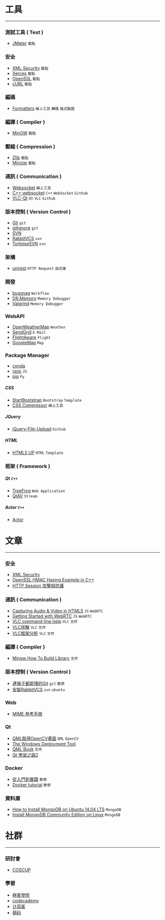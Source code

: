 # 工具
***
### 測試工具 ( Test )
- [JMeter](http://jmeter.apache.org/) `載點`

### 安全
- [XML Security](http://santuario.apache.org/download.html) `載點`
- [Xerces](http://xerces.apache.org/xerces-c/install-3.html#Unix) `載點`
- [OpenSSL](https://www.openssl.org/) `載點`
- [cURL](https://curl.haxx.se/download.html) `載點`

### 編碼
- [Formatters](http://www.freeformatter.com/hmac-generator.html) `線上工具` `轉碼` `格式驗證`

### 編譯 ( Compiler )
- [MinGW](http://mingw-w64.org/doku.php/download) `載點`

### 壓縮 ( Compression )
- [Zlib](http://www.zlib.net/) `載點`
- [Minizip](http://www.winimage.com/zLibDll/minizip.html) `載點`

### 通訊 ( Communication )
- [Websocket](https://www.websocket.org/echo.html) `線上工具`
- [C++ websocket](https://github.com/zaphoyd/websocketpp) `C++` `WebSocket` `Github`
- [VLC-Qt](https://github.com/vlc-qt/vlc-qt) `Qt` `VLC` `Github`

### 版本控制 ( Version Control )
- [Git](https://git-scm.com/) `git`
- [gitignore](https://github.com/github/gitignore) `git`
- [SVN](https://subversion.apache.org/)
- [RabbitVCS](http://rabbitvcs.org/) `svn`
- [TortoiseSVN](https://tortoisesvn.net/) `svn`

### 架構
- [unirest](http://unirest.io/) `HTTP Request` `函式庫`

### 開發
- [bugsnag](https://bugsnag.com/) `Workflow`
- [DR.Memory](https://github.com/dynamorio/drmemory) `Memory Debugger`
- [Valgrind](http://valgrind.org/) `Memory Debugger`

### WebAPI
- [OpenWeatherMap](http://openweathermap.org/) `Weather`
- [SendGrid](https://sendgrid.com/) `E-Mail`
- [FlightAware](https://zh-tw.flightaware.com/commercial/flightxml/) `Flight`
- [GoogleMap](https://developers.google.com/maps/?hl=zh-tw) `Map`

### Package Manager
- [conda](https://github.com/conda/conda)
- [npm](https://github.com/npm/npm) `JS`
- [pip](https://github.com/pypa/pip) `Py`

##### CSS
- [StartBootstrap](https://startbootstrap.com/) `Bootstrap` `Template`
- [CSS Compressor](http://csscompressor.com/) `線上工具`

##### JQuery
- [jQuery-File-Upload](https://github.com/blueimp/jQuery-File-Upload) `Github`

##### HTML
- [HTML5 UP](https://html5up.net/) `HTML` `Template`

### 框架 ( Framework )

##### Qt `C++`
- [TreeFrog](https://github.com/treefrogframework/treefrog-framework) `Web Application`
- [QtAV](https://github.com/wang-bin/QtAV) `Stream`

##### Actor `C++`
- [Actor](https://github.com/actor-framework/actor-framework)

# 文章
***
### 安全
- [XML Security]()
- [OpenSSL HMAC Hasing Example in C++](http://www.askyb.com/cpp/openssl-hmac-hasing-example-in-cpp/)
- [HTTP Session 攻擊與防護](http://devco.re/blog/2014/06/03/http-session-protection/)

### 通訊 ( Communication )
- [Capturing Audio & Video in HTML5](https://www.html5rocks.com/zh/tutorials/getusermedia/intro/) `JS` `WebRTC`
- [Getting Started with WebRTC](https://www.html5rocks.com/en/tutorials/webrtc/basics/) `JS` `WebRTC`
- [VLC command-line help](https://wiki.videolan.org/VLC_command-line_help) `VLC` `文件`
- [VLC祥解](https://dotblogs.com.tw/jaelys/archive/2012/06/20/72934.aspx) `VLC` `文件`
- [VLC框架分析](http://www.xuebuyuan.com/1321507.html) `VLC` `文件`

### 編譯 ( Compiler )
- [Mingw How To Build Library](http://www.gaia-gis.it/gaia-sins/mingw_how_to.html) `文件`

### 版本控制 ( Version Control )
- [連猴子都能懂的Git](http://backlogtool.com/git-guide/tw/) `git` `教學`
- [安裝RabbitVCS](http://www.cnblogs.com/sailiu/p/3452946.html) `svn` `ubuntu`

### Web
- [MIME 参考手册](http://www.w3school.com.cn/media/media_mimeref.asp)

### Qt
- [QML取得OpenCV畫面](http://tips.hecomi.com/entry/20130908/1378657611) `QML` `OpenCV`
- [The Windows Deployment Tool](http://doc.qt.io/qt-5/windows-deployment.html)
- [QML Book](https://github.com/qmlbook/qmlbook) `文件`
- [Qt 學習之路2](https://www.devbean.net/2012/08/qt-study-road-2-catelog/)

### Docker
- [從入門到實踐](https://www.gitbook.com/book/philipzheng/docker_practice/details) `教學`
- [Docker tutorial](https://linuxmeerkat.wordpress.com/2014/07/21/docker-tutorial/) `教學`

### 資料庫
- [How to Install MongoDB on Ubuntu 14.04 LTS](http://www.liquidweb.com/kb/how-to-install-mongodb-on-ubuntu-14-04/) `MongoDB`
- [Install MongoDB Community Edition on Linux](https://docs.mongodb.com/manual/administration/install-on-linux/) `MongoDB`


# 社群
***
### 研討會
- [COSCUP](http://coscup.org/)

### 學習
- [極客學院](http://www.jikexueyuan.com/)
- [codecademy](https://www.codecademy.com/)
- [计蒜客](https://www.jisuanke.com/)
- [萌码](http://www.mengma.com/)
